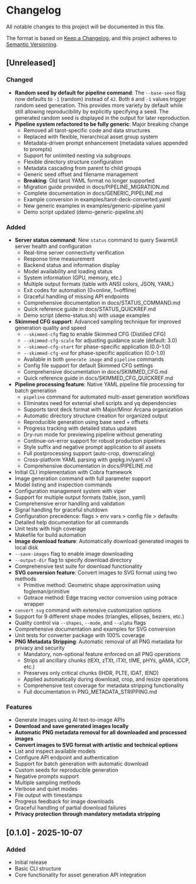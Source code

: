# Changelog

All notable changes to this project will be documented in this file.

The format is based on [Keep a Changelog](https://keepachangelog.com/en/1.0.0/),
and this project adheres to [Semantic Versioning](https://semver.org/spec/v2.0.0.html).

## [Unreleased]

### Changed
- **Random seed by default for pipeline command**: The `--base-seed` flag now defaults to `-1` (random)
  instead of `42`. Both `0` and `-1` values trigger random seed generation. This provides more variety by 
  default while still allowing reproducibility by explicitly specifying a seed. The generated random seed 
  is displayed in the output for later reproduction.
- **Pipeline system refactored to be fully generic**: Major breaking change
  - Removed all tarot-specific code and data structures
  - Replaced with flexible, hierarchical asset group system
  - Metadata-driven prompt enhancement (metadata values appended to prompts)
  - Support for unlimited nesting via subgroups
  - Flexible directory structure configuration
  - Metadata cascading from parent to child groups
  - Generic seed offset and filename management
  - **Breaking**: Old tarot YAML format no longer supported
  - Migration guide provided in docs/PIPELINE_MIGRATION.md
  - Complete documentation in docs/GENERIC_PIPELINE.md
  - Example conversion in examples/tarot-deck-converted.yaml
  - New generic examples in examples/generic-pipeline.yaml
  - Demo script updated (demo-generic-pipeline.sh)

### Added
- **Server status command**: New `status` command to query SwarmUI server health and configuration
  - Real-time server connectivity verification
  - Response time measurement
  - Backend status and information display
  - Model availability and loading status
  - System information (GPU, memory, etc.)
  - Multiple output formats (table with ANSI colors, JSON, YAML)
  - Exit codes for automation (0=online, 1=offline)
  - Graceful handling of missing API endpoints
  - Comprehensive documentation in docs/STATUS_COMMAND.md
  - Quick reference guide in docs/STATUS_QUICKREF.md
  - Demo script (demo-status.sh) with usage examples
- **Skimmed CFG support**: Advanced sampling technique for improved generation quality and speed
  - `--skimmed-cfg` flag to enable Skimmed CFG (Distilled CFG)
  - `--skimmed-cfg-scale` for adjusting guidance scale (default: 3.0)
  - `--skimmed-cfg-start` for phase-specific application (0.0-1.0)
  - `--skimmed-cfg-end` for phase-specific application (0.0-1.0)
  - Available in both `generate image` and `pipeline` commands
  - Config file support for default Skimmed CFG settings
  - Comprehensive documentation in docs/SKIMMED_CFG.md
  - Quick reference guide in docs/SKIMMED_CFG_QUICKREF.md
- **Pipeline processing feature**: Native YAML pipeline file processing for batch generation
  - `pipeline` command for automated multi-asset generation workflows
  - Eliminates need for external shell scripts and yq dependencies
  - Supports tarot deck format with Major/Minor Arcana organization
  - Automatic directory structure creation for organized output
  - Reproducible generation using base seed + offsets
  - Progress tracking with detailed status updates
  - Dry-run mode for previewing pipeline without generating
  - Continue-on-error support for robust production pipelines
  - Style suffix and negative prompt application to all assets
  - Full postprocessing support (auto-crop, downscaling)
  - Cross-platform YAML parsing with gopkg.in/yaml.v3
  - Comprehensive documentation in docs/PIPELINE.md
- Initial CLI implementation with Cobra framework
- Image generation command with full parameter support
- Model listing and inspection commands
- Configuration management system with viper
- Support for multiple output formats (table, json, yaml)
- Comprehensive error handling and validation
- Signal handling for graceful shutdown
- Configuration precedence: flags > env vars > config file > defaults
- Detailed help documentation for all commands
- Unit tests with high coverage
- Makefile for build automation
- **Image download feature**: Automatically download generated images to local disk
- `--save-images` flag to enable image downloading
- `--output-dir` flag to specify download directory
- Comprehensive test suite for download functionality
- **SVG conversion feature**: Convert images to SVG format using two methods
  - Primitive method: Geometric shape approximation using fogleman/primitive
  - Gotrace method: Edge tracing vector conversion using potrace wrapper
- `convert svg` command with extensive customization options
- Support for 9 different shape modes (triangles, ellipses, beziers, etc.)
- Quality control via `--shapes`, `--mode`, and `--alpha` flags
- Comprehensive documentation and examples for SVG conversion
- Unit tests for converter package with 100% coverage
- **PNG Metadata Stripping**: Automatic removal of all PNG metadata for privacy and security
  - Mandatory, non-optional feature enforced on all PNG operations
  - Strips all ancillary chunks (tEXt, zTXt, iTXt, tIME, pHYs, gAMA, iCCP, etc.)
  - Preserves only critical chunks (IHDR, PLTE, IDAT, IEND)
  - Applied automatically during download, crop, and resize operations
  - Comprehensive test coverage for metadata stripping functionality
  - Full documentation in PNG_METADATA_STRIPPING.md

### Features
- Generate images using AI text-to-image APIs
- **Download and save generated images locally**
- **Automatic PNG metadata removal for all downloaded and processed images**
- **Convert images to SVG format with artistic and technical options**
- List and inspect available models
- Configure API endpoint and authentication
- Support for batch generation with automatic download
- Custom seeds for reproducible generation
- Negative prompts support
- Multiple sampling methods
- Verbose and quiet modes
- File output with timestamps
- Progress feedback for image downloads
- Graceful handling of partial download failures
- **Privacy protection through mandatory metadata stripping**

## [0.1.0] - 2025-10-07

### Added
- Initial release
- Basic CLI structure
- Core functionality for asset generation API integration
